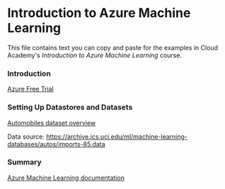 # Introduction to Azure Machine Learning
This file contains text you can copy and paste for the examples in Cloud Academy's _Introduction to Azure Machine Learning_ course.  

### Introduction
[Azure Free Trial](https://azure.microsoft.com/free) 

### Setting Up Datastores and Datasets
[Automobiles dataset overview](https://archive.ics.uci.edu/ml/datasets/Automobile)

Data source: https://archive.ics.uci.edu/ml/machine-learning-databases/autos/imports-85.data

### Summary
[Azure Machine Learning documentation](https://docs.microsoft.com/en-us/azure/machine-learning/)  

